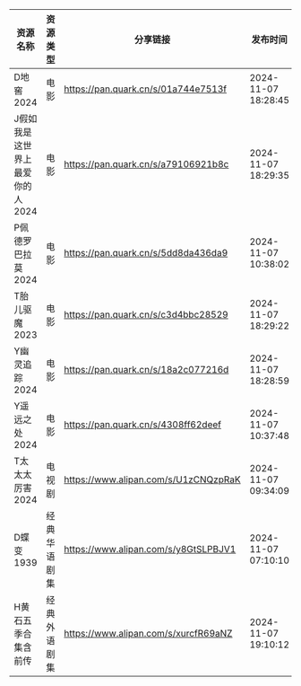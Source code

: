 | 资源名称               | 资源类型   | 分享链接                                 | 发布时间                |
| ------------------ | ------ | ------------------------------------ | ------------------- |
| D地窖2024            | 电影     | https://pan.quark.cn/s/01a744e7513f  | 2024-11-07 18:28:45 |
| J假如我是这世界上最爱你的人2024 | 电影     | https://pan.quark.cn/s/a79106921b8c  | 2024-11-07 18:29:35 |
| P佩德罗巴拉莫2024        | 电影     | https://pan.quark.cn/s/5dd8da436da9  | 2024-11-07 10:38:02 |
| T胎儿驱魔2023          | 电影     | https://pan.quark.cn/s/c3d4bbc28529  | 2024-11-07 18:29:22 |
| Y幽灵追踪2024          | 电影     | https://pan.quark.cn/s/18a2c077216d  | 2024-11-07 18:28:59 |
| Y遥远之处2024          | 电影     | https://pan.quark.cn/s/4308ff62deef  | 2024-11-07 10:37:48 |
| T太太太厉害2024         | 电视剧    | https://www.alipan.com/s/U1zCNQzpRaK | 2024-11-07 09:34:09 |
| D蝶变1939            | 经典华语剧集 | https://www.alipan.com/s/y8GtSLPBJV1 | 2024-11-07 07:10:10 |
| H黄石五季合集含前传         | 经典外语剧集 | https://www.alipan.com/s/xurcfR69aNZ | 2024-11-07 19:10:12 |
